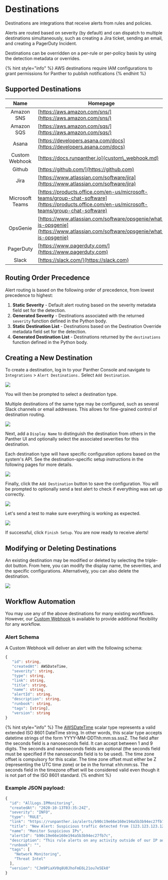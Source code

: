 # Destinations

Destinations are integrations that receive alerts from rules and policies.

Alerts are routed based on severity (by default) and can dispatch to multiple destinations simultaneously, such as creating a Jira ticket, sending an email, and creating a PagerDuty Incident.

Destinations can be overridden on a per-rule or per-policy basis by using the detection metadata or overrides.

{% hint style="info" %}
AWS destinations require IAM configurations to grant permissions for Panther to publish notifications
{% endhint %}

## Supported Destinations

|       Name      | Homepage                                                                                                                                       |
| :-------------: | ---------------------------------------------------------------------------------------------------------------------------------------------- |
|    Amazon SNS   | [https://aws.amazon.com/sns/](https://aws.amazon.com/sns/)                                                                                     |
|    Amazon SQS   | [https://aws.amazon.com/sqs/](https://aws.amazon.com/sqs/)                                                                                     |
|      Asana      | [https://developers.asana.com/docs](https://developers.asana.com/docs)                                                                         |
|  Custom Webhook | [https://docs.runpanther.io](custom\_webhook.md)                                                                                               |
|      Github     | [https://github.com/](https://github.com)                                                                                                      |
|       Jira      | [https://www.atlassian.com/software/jira](https://www.atlassian.com/software/jira)                                                             |
| Microsoft Teams | [https://products.office.com/en-us/microsoft-teams/group-chat-software](https://products.office.com/en-us/microsoft-teams/group-chat-software) |
|     OpsGenie    | [https://www.atlassian.com/software/opsgenie/what-is-opsgenie](https://www.atlassian.com/software/opsgenie/what-is-opsgenie)                   |
|    PagerDuty    | [https://www.pagerduty.com/](https://www.pagerduty.com)                                                                                        |
|      Slack      | [https://slack.com/](https://slack.com)                                                                                                        |

## Routing Order Precedence

Alert routing is based on the following order of precedence, from lowest precedence to highest:

1. **Static Severity** - Default alert routing based on the severity metadata field set for the detection.
2. **Generated Severity** - Destinations associated with the returned `severity` function defined in the Python body.
3. **Static Destination List** - Destinations based on the Destination Override metadata field set for the detection.
4. **Generated Destination List** - Destinations returned by the `destinations` function defined in the Python body.

## Creating a New Destination

To create a destination, log in to your Panther Console and navigate to `Integrations` > `Alert Destinations.` Select `Add Destination`.

![](../../../.gitbook/assets/screen-shot-2021-09-17-at-1.53.11-pm.png)

You will then be prompted to select a destination type.

Multiple destinations of the same type may be configured, such as several Slack channels or email addresses. This allows for fine-grained control of destination routing.

![](<../../../.gitbook/assets/readme-destination-types (8) (2) (3).png>)

Next, add a `Display Name` to distinguish the destination from others in the Panther UI and optionally select the associated severities for this destination.

Each destination type will have specific configuration options based on the system's API. See the destination-specific setup instructions in the following pages for more details.

![](<../../../.gitbook/assets/readme-settings-example (8) (2) (9).png>)

Finally, click the `Add Destination` button to save the configuration. You will be prompted to optionally send a test alert to check if everything was set up correctly.

![](<../../../.gitbook/assets/readme-test (3) (3) (5) (6) (4).png>)

Let's send a test to make sure everything is working as expected.

![](../../../.gitbook/assets/readme-test-success.png)

If successful, click `Finish Setup`. You are now ready to receive alerts!

## Modifying or Deleting Destinations

An existing destination may be modified or deleted by selecting the triple-dot button. From here, you can modify the display name, the severities, and the specific configurations. Alternatively, you can also delete the destination.

![](../../../.gitbook/assets/readme-modify.png)

## Workflow Automation

You may use any of the above destinations for many existing workflows. However, our [Custom Webhook](custom\_webhook.md) is available to provide additional flexibility for any workflow.

### Alert Schema

A Custom Webhook will deliver an alert with the following schema:

```typescript
{
   "id": string,
   "createdAt": AWSDateTime,
   "severity": string,
   "type": string,
   "link": string,
   "title": string,
   "name": string,
   "alertId": string,
   "description": string,
   "runbook": string,
   "tags": [string],
   "version": string
}
```

{% hint style="info" %}
The [AWSDateTime](https://docs.aws.amazon.com/appsync/latest/devguide/scalars.html) scalar type represents a valid extended ISO 8601 DateTime string. In other words, this scalar type accepts datetime strings of the form YYYY-MM-DDThh:mm:ss.sssZ. The field after the seconds field is a nanoseconds field. It can accept between 1 and 9 digits. The seconds and nanoseconds fields are optional (the seconds field must be specified if the nanoseconds field is to be used). The time zone offset is compulsory for this scalar. The time zone offset must either be Z (representing the UTC time zone) or be in the format ±hh:mm:ss. The seconds field in the timezone offset will be considered valid even though it is not part of the ISO 8601 standard.
{% endhint %}

### Example JSON payload:

```javascript
{
  "id": "AllLogs.IPMonitoring",
  "createdAt": "2020-10-13T03:35:24Z",
  "severity": "INFO",
  "type": "RULE",
  "link": "https://runpanther.io/alerts/b90c19e66e160e194a5b3b94ec27fb7c",
  "title": "New Alert: Suspicious traffic detected from [123.123.123.123]",
  "name": "Monitor Suspicious IPs",
  "alertId": "b90c19e66e160e194a5b3b94ec27fb7c",
  "description": "This rule alerts on any activity outside of our IP address whitelist",
  "runbook": "",
  "tags": [
    "Network Monitoring",
    "Threat Intel"
  ],
  "version": "CJm9PiaXV0q8U0JhoFmE6L21ou7e5Ek0"
}
```
